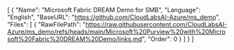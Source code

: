 [
  {
    "Name": "Microsoft Fabric DREAM Demo for SMB",
    "Language": "English",
    "BaseURL": "https://github.com/CloudLabsAI-Azure/ms_demo",
    "Files": [
      {
        "RawFilePath": "https://raw.githubusercontent.com/CloudLabsAI-Azure/ms_demo/refs/heads/main/Microsoft%20Purview%20with%20Microsoft%20Fabric%20DREAM%20Demo/links.md",
        "Order": 0
      }
    ]
  }
]
